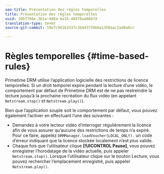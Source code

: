 ```yaml
---
seo-title: Présentation des règles temporelles
title: Présentation des règles temporelles
uuid: 10b7766e-3b1a-4d8a-ba15-46976aa0847d
translation-type: tm+mt
source-git-commit: 19e7c941b3337c3b4d37f0b6a1350aac2ad8a0cc

---
```



# Règles temporelles {#time-based-rules}

Primetime DRM utilise l’application logicielle des restrictions de licence temporelles. Si un droit temporel expire pendant la lecture d’une vidéo, le comportement par défaut de Primetime DRM est de ne pas restreindre la lecture jusqu’à la prochaine recréation du flux vidéo (en appelant `Netstream.stop()` et `Netstream.play()`).

Bien que l’application souple soit le comportement par défaut, vous pouvez également l’activer en effectuant l’une des  suivantes :

* Demandez à votre lecteur vidéo d’interroger régulièrement la licence afin de vous assurer qu’aucune des restrictions de temps n’a expiré. Pour ce faire, appelez `DRMManager.loadVoucher(LOCAL_ONLY).` un code d’erreur indiquant que la licence stockée localement n’est plus valide.
* Chaque fois que l’utilisateur clique **[!UICONTROL Pause]**, vous pouvez enregistrer l’horodatage de la vidéo actuelle, puis appeler `Netstream.stop()`. Lorsque l’utilisateur clique sur le bouton Lecture, vous pouvez rechercher l’emplacement enregistré, puis appeler `Netstream.play()`.